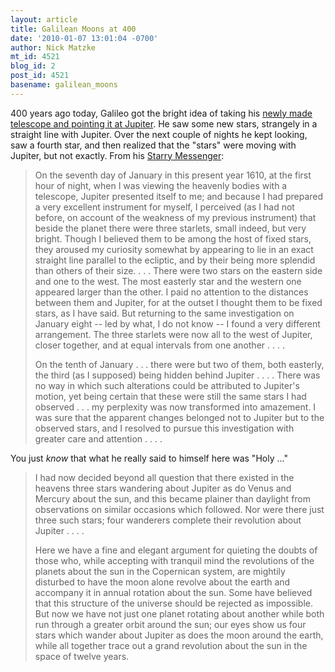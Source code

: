 ```yaml
---
layout: article
title: Galilean Moons at 400
date: '2010-01-07 13:01:04 -0700'
author: Nick Matzke
mt_id: 4521
blog_id: 2
post_id: 4521
basename: galilean_moons
---
```

400 years ago today, Galileo got the bright idea of taking his [newly made telescope and pointing it at Jupiter](http://en.wikipedia.org/wiki/Galilean_moons).  He saw some new stars, strangely in a straight line with Jupiter.  Over the next couple of nights he kept looking, saw a fourth star, and then realized that the "stars" were moving with Jupiter, but not exactly.  From his [Starry Messenger](http://www.historyguide.org/earlymod/starry.html):

> On the seventh day of January in this present year 1610, at the first hour of night, when I was viewing the heavenly bodies with a telescope, Jupiter presented itself to me; and because I had prepared a very excellent instrument for myself, I perceived (as I had not before, on account of the weakness of my previous instrument) that beside the planet there were three starlets, small indeed, but very bright. Though I believed them to be among the host of fixed stars, they aroused my curiosity somewhat by appearing to lie in an exact straight line parallel to the ecliptic, and by their being more splendid than others of their size. . . . There were two stars on the eastern side and one to the west. The most easterly star and the western one appeared larger than the other. I paid no attention to the distances between them and Jupiter, for at the outset I thought them to be fixed stars, as I have said. But returning to the same investigation on January eight -- led by what, I do not know -- I found a very different arrangement. The three starlets were now all to the west of Jupiter, closer together, and at equal intervals from one another . . . .
> 
> On the tenth of January . . . there were but two of them, both easterly, the third (as I supposed) being hidden behind Jupiter . . . . There was no way in which such alterations could be attributed to Jupiter's motion, yet being certain that these were still the same stars I had observed . . . my perplexity was now transformed into amazement. I was sure that the apparent changes belonged not to Jupiter but to the observed stars, and I resolved to pursue this investigation with greater care and attention . . . .

You just _know_ that what he really said to himself here was "Holy ..."

> I had now decided beyond all question that there existed in the heavens three stars wandering about Jupiter as do Venus and Mercury about the sun, and this became plainer than daylight from observations on similar occasions which followed. Nor were there just three such stars; four wanderers complete their revolution about Jupiter . . . .
> 
> Here we have a fine and elegant argument for quieting the doubts of those who, while accepting with tranquil mind the revolutions of the planets about the sun in the Copernican system, are mightily disturbed to have the moon alone revolve about the earth and accompany it in annual rotation about the sun. Some have believed that this structure of the universe should be rejected as impossible. But now we have not just one planet rotating about another while both run through a greater orbit around the sun; our eyes show us four stars which wander about Jupiter as does the moon around the earth, while all together trace out a grand revolution about the sun in the space of twelve years.
